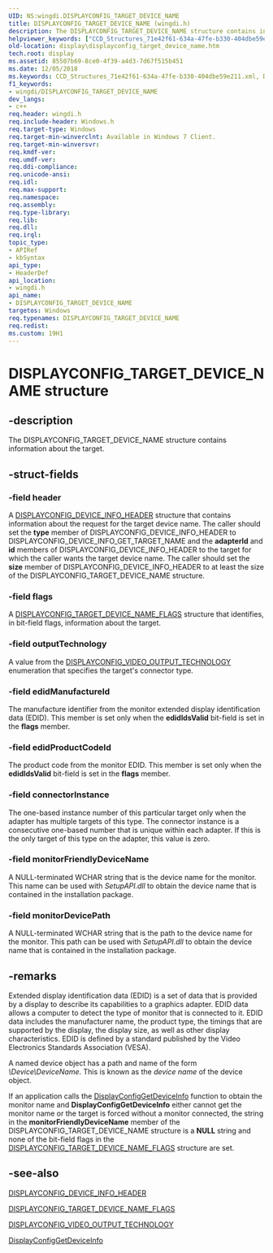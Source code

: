 ```yaml
---
UID: NS:wingdi.DISPLAYCONFIG_TARGET_DEVICE_NAME
title: DISPLAYCONFIG_TARGET_DEVICE_NAME (wingdi.h)
description: The DISPLAYCONFIG_TARGET_DEVICE_NAME structure contains information about the target.helpviewer_keywords: ["CCD_Structures_71e42f61-634a-47fe-b330-404dbe59e211.xml","DISPLAYCONFIG_TARGET_DEVICE_NAME","DISPLAYCONFIG_TARGET_DEVICE_NAME structure [Display Devices]","display.displayconfig_target_device_name","wingdi/DISPLAYCONFIG_TARGET_DEVICE_NAME"]
old-location: display\displayconfig_target_device_name.htm
tech.root: display
ms.assetid: 85507b69-8ce0-4f39-a4d3-7d67f515b451
ms.date: 12/05/2018
ms.keywords: CCD_Structures_71e42f61-634a-47fe-b330-404dbe59e211.xml, DISPLAYCONFIG_TARGET_DEVICE_NAME, DISPLAYCONFIG_TARGET_DEVICE_NAME structure [Display Devices], display.displayconfig_target_device_name, wingdi/DISPLAYCONFIG_TARGET_DEVICE_NAME
f1_keywords:
- wingdi/DISPLAYCONFIG_TARGET_DEVICE_NAME
dev_langs:
- c++
req.header: wingdi.h
req.include-header: Windows.h
req.target-type: Windows
req.target-min-winverclnt: Available in Windows 7 Client.
req.target-min-winversvr: 
req.kmdf-ver: 
req.umdf-ver: 
req.ddi-compliance: 
req.unicode-ansi: 
req.idl: 
req.max-support: 
req.namespace: 
req.assembly: 
req.type-library: 
req.lib: 
req.dll: 
req.irql: 
topic_type:
- APIRef
- kbSyntax
api_type:
- HeaderDef
api_location:
- wingdi.h
api_name:
- DISPLAYCONFIG_TARGET_DEVICE_NAME
targetos: Windows
req.typenames: DISPLAYCONFIG_TARGET_DEVICE_NAME
req.redist: 
ms.custom: 19H1
---
```


# DISPLAYCONFIG_TARGET_DEVICE_NAME structure


## -description


The DISPLAYCONFIG_TARGET_DEVICE_NAME structure contains information about the target.


## -struct-fields




### -field header

A <a href="https://docs.microsoft.com/windows/desktop/api/wingdi/ns-wingdi-displayconfig_device_info_header">DISPLAYCONFIG_DEVICE_INFO_HEADER</a> structure that contains information about the request for the target device name. The caller should set the <b>type</b> member of DISPLAYCONFIG_DEVICE_INFO_HEADER to DISPLAYCONFIG_DEVICE_INFO_GET_TARGET_NAME and the <b>adapterId</b> and <b>id</b> members of DISPLAYCONFIG_DEVICE_INFO_HEADER to the target for which the caller wants the target device name. The caller should set the <b>size</b> member of DISPLAYCONFIG_DEVICE_INFO_HEADER to at least the size of the DISPLAYCONFIG_TARGET_DEVICE_NAME structure.


### -field flags

A <a href="https://docs.microsoft.com/windows/desktop/api/wingdi/ns-wingdi-displayconfig_target_device_name_flags">DISPLAYCONFIG_TARGET_DEVICE_NAME_FLAGS</a> structure that identifies, in bit-field flags, information about the target. 


### -field outputTechnology

A value from the <a href="https://docs.microsoft.com/windows/desktop/api/wingdi/ne-wingdi-displayconfig_video_output_technology">DISPLAYCONFIG_VIDEO_OUTPUT_TECHNOLOGY</a> enumeration that specifies the target's connector type. 


### -field edidManufactureId

 The manufacture identifier from the monitor extended display identification data (EDID). This member is set only when the <b>edidIdsValid</b> bit-field is set in the <b>flags</b> member. 


### -field edidProductCodeId

 The product code from the monitor EDID. This member is set only when the <b>edidIdsValid</b> bit-field is set in the <b>flags</b> member.


### -field connectorInstance

The one-based instance number of this particular target only when the adapter has multiple targets of this type. The connector instance is a consecutive one-based number that is unique within each adapter. If this is the only target of this type on the adapter, this value is zero. 


### -field monitorFriendlyDeviceName

A NULL-terminated WCHAR string that is the  device name for the monitor. This name can be used with <i>SetupAPI.dll</i> to obtain the device name that is contained in the installation package. 


### -field monitorDevicePath

A NULL-terminated WCHAR string that is the  path to the device name for the monitor. This path can be used with <i>SetupAPI.dll</i> to obtain the device name that is contained in the installation package. 


## -remarks



Extended display identification data (EDID) is a set of data that is provided by a display to describe its capabilities to a graphics adapter. EDID data allows a computer to detect the type of monitor that is connected to it. EDID data includes the manufacturer name, the product type, the timings that are supported by the display, the display size, as well as other display characteristics. EDID is defined by a standard published by the Video Electronics Standards Association (VESA).

A named device object has a path and name of the form <i>\Device\DeviceName</i>. This is known as the <i>device name</i> of the device object.

If an application calls the <a href="https://docs.microsoft.com/windows/desktop/api/winuser/nf-winuser-displayconfiggetdeviceinfo">DisplayConfigGetDeviceInfo</a> function to obtain the monitor name and <b>DisplayConfigGetDeviceInfo</b> either cannot get the monitor name or the target is forced without a monitor connected, the string in the <b>monitorFriendlyDeviceName</b> member of the DISPLAYCONFIG_TARGET_DEVICE_NAME structure is a <b>NULL</b> string and none of the bit-field flags in the <a href="https://docs.microsoft.com/windows/desktop/api/wingdi/ns-wingdi-displayconfig_target_device_name_flags">DISPLAYCONFIG_TARGET_DEVICE_NAME_FLAGS</a> structure are set.




## -see-also




<a href="https://docs.microsoft.com/windows/desktop/api/wingdi/ns-wingdi-displayconfig_device_info_header">DISPLAYCONFIG_DEVICE_INFO_HEADER</a>



<a href="https://docs.microsoft.com/windows/desktop/api/wingdi/ns-wingdi-displayconfig_target_device_name_flags">DISPLAYCONFIG_TARGET_DEVICE_NAME_FLAGS</a>



<a href="https://docs.microsoft.com/windows/desktop/api/wingdi/ne-wingdi-displayconfig_video_output_technology">DISPLAYCONFIG_VIDEO_OUTPUT_TECHNOLOGY</a>



<a href="https://docs.microsoft.com/windows/desktop/api/winuser/nf-winuser-displayconfiggetdeviceinfo">DisplayConfigGetDeviceInfo</a>
 

 

